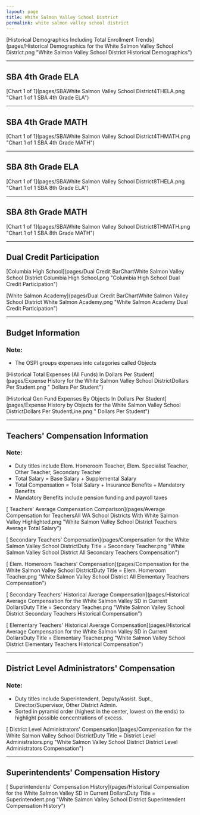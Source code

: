 ```yaml
---
layout: page
title: White Salmon Valley School District
permalink: white salmon valley school district
---
```



[Historical Demographics Including Total Enrollment Trends](pages/Historical Demographics for the White Salmon Valley School District.png "White Salmon Valley School District Historical Demographics")

___

## SBA 4th Grade ELA

[Chart 1 of 1](pages/SBAWhite Salmon Valley School District4THELA.png "Chart 1 of 1 SBA 4th Grade ELA")


___

## SBA 4th Grade MATH

[Chart 1 of 1](pages/SBAWhite Salmon Valley School District4THMATH.png "Chart 1 of 1 SBA 4th Grade MATH")


___

## SBA 8th Grade ELA

[Chart 1 of 1](pages/SBAWhite Salmon Valley School District8THELA.png "Chart 1 of 1 SBA 8th Grade ELA")


___

## SBA 8th Grade MATH

[Chart 1 of 1](pages/SBAWhite Salmon Valley School District8THMATH.png "Chart 1 of 1 SBA 8th Grade MATH")


___

## Dual Credit Participation

[Columbia High School](pages/Dual Credit BarChartWhite Salmon Valley School District Columbia High School.png "Columbia High School Dual Credit Participation")

[White Salmon Academy](pages/Dual Credit BarChartWhite Salmon Valley School District White Salmon Academy.png "White Salmon Academy Dual Credit Participation")


___

## Budget Information
### Note:
- The OSPI groups expenses into categories called Objects

[Historical Total Expenses (All Funds) In Dollars Per Student](pages/Expense History for the White Salmon Valley School DistrictDollars Per Student.png " Dollars Per Student")

[Historical Gen Fund Expenses By Objects In Dollars Per Student](pages/Expense History by Objects for the White Salmon Valley School DistrictDollars Per StudentLine.png " Dollars Per Student")


___

## Teachers' Compensation Information
### Note:
- Duty titles include Elem. Homeroom Teacher, Elem. Specialist Teacher, Other Teacher, Secondary Teacher
- Total Salary = Base Salary + Supplemental Salary
- Total Compensation = Total Salary + Insurance Benefits + Mandatory Benefits
- Mandatory Benefits include pension funding and payroll taxes

[ Teachers' Average Compensation Comparison](pages/Average Compensation for TeachersAll WA School Districts With White Salmon Valley Highlighted.png "White Salmon Valley School District Teachers Average Total Salary")

[ Secondary Teachers' Compensation](pages/Compensation for the White Salmon Valley School DistrictDuty Title = Secondary Teacher.png "White Salmon Valley School District All Secondary Teachers Compensation")

[ Elem. Homeroom Teachers' Compensation](pages/Compensation for the White Salmon Valley School DistrictDuty Title = Elem. Homeroom Teacher.png "White Salmon Valley School District All Elementary Teachers Compensation")

[ Secondary Teachers' Historical Average Compensation](pages/Historical Average Compensation for the White Salmon Valley SD in Current DollarsDuty Title = Secondary Teacher.png "White Salmon Valley School District Secondary Teachers Historical Compensation")

[ Elementary Teachers' Historical Average Compensation](pages/Historical Average Compensation for the White Salmon Valley SD in Current DollarsDuty Title = Elementary Teacher.png "White Salmon Valley School District Elementary Teachers Historical Compensation")


___

## District Level Administrators' Compensation

### Note:
- Duty titles include Superintendent, Deputy/Assist. Supt., Director/Supervisor, Other District Admin.
- Sorted in pyramid order (highest in the center, lowest on the ends) to highlight possible concentrations of excess.

[ District Level Administrators' Compensation](pages/Compensation for the White Salmon Valley School DistrictDuty Title = District Level Administrators.png "White Salmon Valley School District District Level Administrators Compensation")


___

## Superintendents' Compensation History

[ Superintendents' Compensation History](pages/Historical Compensation for the White Salmon Valley SD in Current DollarsDuty Title = Superintendent.png "White Salmon Valley School District Superintendent Compensation History")

